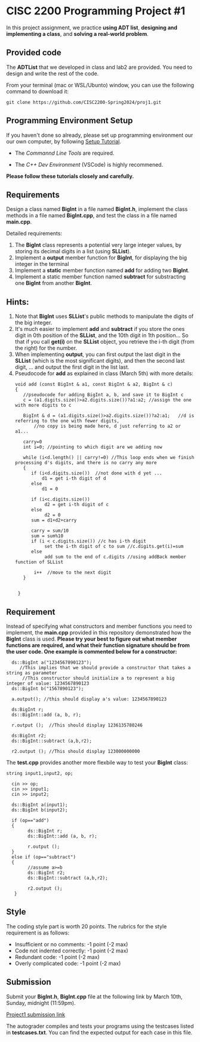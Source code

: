 # CISC 2200 Programming Project #1

In this project assignment, we practice **using ADT list**, **designing and implementing a class**, 
and **solving a real-world problem**.

## Provided code

The **ADTList** that we developed in class and lab2 are provided. You need to design and write the 
rest of the code. 

From your terminal (mac or WSL/Ubunto) window, you can use the following command to download it:
```
git clone https://github.com/CISC2200-Spring2024/proj1.git
```

## Programming Environment Setup
If you haven't done so already, please set up programming environment our our own computer, by following [Setup Tutorial](https://eecs280staff.github.io/tutorials/). 

- The _Commannd Line Tools_ are required. 

- The _C++ Dev Environment_ (VSCode) is highly recommened.

**Please follow these tutorials closely and carefully.**

## Requirements

Design a class named **BigInt** in a file named **BigInt.h**, implement the class methods in a file named **BigInt.cpp**,
and test the class in a file named **main.cpp**. 

Detailed requirements: 

1. The **BigInt** class represents a potential very large integer values, by storing its decimal digits in a list (using **SLList**). 
2. Implement a **output** member function for **BigInt**, for displaying the big integer in the terminal
3. Implement a **static** member function named **add** for adding two **BigInt**.
4. Implement a static member function named **subtract** for substracting one **BigInt** from another **BigInt**.

## Hints:
 1. Note that **BigInt** uses **SLList**'s public methods to manipulate the digits of the big integer. 
 2. It's much easier to implement **add** and **subtract** if you store the ones digit in 0th position of the **SLList**, and the 10th digit in 1th position...
    So that if you call **get(i)** on the **SLList** object, you retrieve the i-th digit (from the right) for the number. 
 4. When implementing **output**, you can first output the last digit in the **SLList** (which is the most significant digits), and then the second last digit, ... and output the first digit in the list last.
 5. Pseudocode for **add** as explained in class (March 5th) with more details:
    ```
    void add (const BigInt & a1, const BigInt & a2, BigInt & c)
    {
       //pseudocode for adding BigInt a, b, and save it to BigInt c 
       c = (a1.digits.size()>a2.digits.size())?a1:a2; //assign the one with more digits to c
    
       BigInt & d = (a1.digits.size()>a2.digits.size())?a2:a1;   //d is referring to the one with fewer digits,
           //no copy is being made here, d just referring to a2 or a1...
    
       carry=0
       int i=0; //pointing to which digit are we adding now

       while (i<d.length() || carry!=0) //This loop ends when we finish processing d's digits, and there is no carry any more
       {
          if (i<d.digits.size())  //not done with d yet ... 
              d1 = get i-th digit of d
          else
              d1 = 0 

          if (i<c.digits.size()) 
               d2 = get i-th digit of c
          else
               d2 = 0 
          sum = d1+d2+carry

          carry = sum/10
          sum = sum%10
          if (i < c.digits.size()) //c has i-th digit 
               set the i-th digit of c to sum //c.digits.get(i)=sum
          else
               add sum to the end of c.digits //using addBack member function of SLList

           i++  //move to the next digit 
       }
    

     }
    ```
   
## Requirement

Instead of specifying what constructors and member functions you need to implement, the **main.cpp** provided in this repository 
demonstrated how the **BigInt** class is used. **Please try your best to figure out what member functions are required, and what their
function signature should be from the user code. One example is commented below for a constructor:** 

```
  ds::BigInt a("1234567890123");
     //This implies that we should provide a constructor that takes a string as parameter
      //This constructor should initialize a to represent a big integer of value: 1234567890123
  ds::BigInt b("1567890123");

  a.output(); //this should display a's value: 1234567890123

  ds:BigInt r;
  ds::BigInt::add (a, b, r);

  r.output ();  //This should display 1236135780246

  ds:BigInt r2;
  ds::BigInt::subtract (a,b,r2);

  r2.output (); //This should display 123000000000
```

The **test.cpp** provides another more flexbile way to test your **BigInt** class: 
```
string input1,input2, op;

  cin >> op;
  cin >> input1;
  cin >> input2;

  ds::BigInt a(input1);
  ds::BigInt b(input2);

  if (op=="add")
  {
        ds::BigInt r;
        ds::BigInt::add (a, b, r);

        r.output ();
  }
  else if (op=="subtract")
  {
        //assume a>=b
        ds::BigInt r2;
        ds::BigInt::subtract (a,b,r2);

        r2.output ();
   }
```

## Style ##

The coding style part is worth 20 points. The rubrics for the style requirement is as follows: 

* Insufficient or no comments: -1 point (-2 max)
* Code not indented correctly: -1 point (-2 max)
* Redundant code: -1 point (-2 max)
* Overly complicated code: -1 point (-2 max)

## Submission 

Submit your **BigInt.h**, **BigInt.cpp** file at the following link by March 10th, Sunday, midnight (11:59pm). 

[Project1 submission link](https://storm.cis.fordham.edu:8443/web/project/1764)

The autograder compiles and tests your programs using the testcases listed in **testcases.txt**. You can find the expected output for each case in this file.



